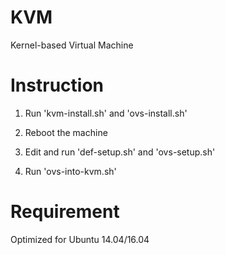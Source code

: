 # KVM

Kernel-based Virtual Machine

# Instruction

1. Run 'kvm-install.sh' and 'ovs-install.sh'

2. Reboot the machine

3. Edit and run 'def-setup.sh' and 'ovs-setup.sh'

4. Run 'ovs-into-kvm.sh'

# Requirement
Optimized for Ubuntu 14.04/16.04
